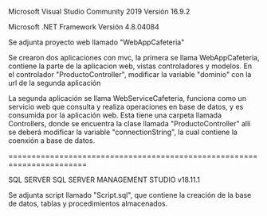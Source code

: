 Microsoft Visual Studio Community 2019
Versión 16.9.2

Microsoft .NET Framework
Versión 4.8.04084

Se adjunta proyecto web llamado "WebAppCafeteria"

Se crearon dos aplicaciones con mvc, la primera se llama WebAppCafeteria, contiene la parte de la aplicacion web, vistas controladores y modelos. En el controlador "ProductoController", modificar la variable "dominio" con la url de la segunda aplicación

La segunda aplicación se llama WebServiceCafeteria, funciona como un servicio web que consulta y realiza operaciones en base de datos, y es consumida por la aplicación web. Esta tiene una carpeta llamada Controllers, donde se encuentra la clase llamada "ProductoController" allí se deberá modificar la variable "connectionString", la cual contiene la coenxión a base de datos.

=======================================================================

SQL SERVER
SQL SERVER MANAGEMENT STUDIO
v18.11.1

Se adjunta script llamado "Script.sql", que contiene la creación de la base de datos, tablas y procedimientos almacenados.
